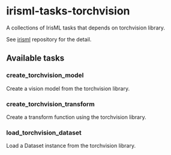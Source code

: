 # irisml-tasks-torchvision

A collections of IrisML tasks that depends on torchvision library.

See [irisml](https://github.com/microsoft/irisml) repository for the detail.

## Available tasks

### create_torchvision_model
Create a vision model from the torchvision library.
### create_torchvision_transform
Create a transform function using the torchvision library.
### load_torchvision_dataset
Load a Dataset instance from the torchvision library.
